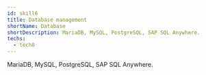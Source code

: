 ```yaml
---
id: skill6
title: Database management
shortName: Database
shortDescription: MariaDB, MySQL, PostgreSQL, SAP SQL Anywhere.
techs:
  - tech8
---
```

MariaDB, MySQL, PostgreSQL, SAP SQL Anywhere.
